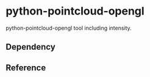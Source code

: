 # python-pointcloud-opengl
python-pointcloud-opengl tool including intensity.

## Dependency

## Reference
